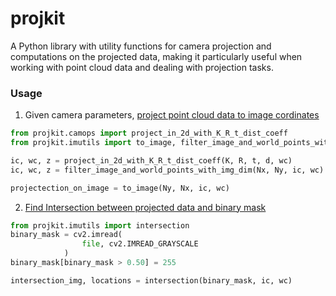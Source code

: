 # projkit 

A Python library with utility functions for camera projection and computations on the projected data,
making it particularly useful when working with point cloud data and dealing with projection tasks.


### Usage

1. Given camera parameters, [project point cloud data to image cordinates](example/ex.ipynb#project_data)
```python
from projkit.camops import project_in_2d_with_K_R_t_dist_coeff
from projkit.imutils import to_image, filter_image_and_world_points_with_img_dim

ic, wc, z = project_in_2d_with_K_R_t_dist_coeff(K, R, t, d, wc)
ic, wc, z = filter_image_and_world_points_with_img_dim(Nx, Ny, ic, wc)

projectection_on_image = to_image(Ny, Nx, ic, wc)

```
2. [Find Intersection between projected data and binary mask](example/ex.ipynb#intersection)
```python
from projkit.imutils import intersection
binary_mask = cv2.imread(
                file, cv2.IMREAD_GRAYSCALE
            )
binary_mask[binary_mask > 0.50] = 255

intersection_img, locations = intersection(binary_mask, ic, wc)
```